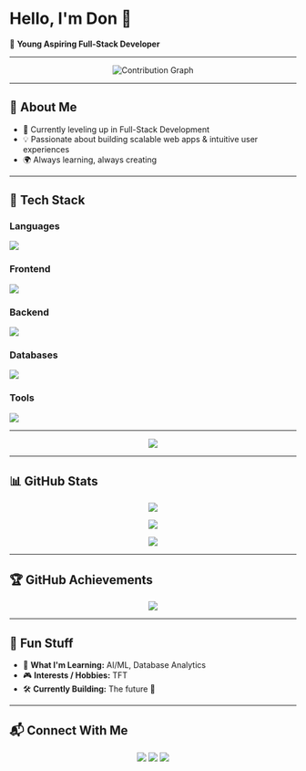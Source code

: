 # Hello, I'm **Don** 👋

🎯 **Young Aspiring Full-Stack Developer**

---

<div align="center">
<picture>
<source media="(prefers-color-scheme: dark)" srcset="https://github-readme-activity-graph.vercel.app/graph?username=donsirr&theme=github-dark&hide_border=true&area=true">
<source media="(prefers-color-scheme: light)" srcset="https://github-readme-activity-graph.vercel.app/graph?username=donsirr&theme=github-light&hide_border=true&area=true">
<img alt="Contribution Graph" src="https://github-readme-activity-graph.vercel.app/graph?username=donsirr&theme=github-dark&hide_border=true&area=true"/>
</picture>
</div>

---


## 🚀 About Me
- 🌱 Currently leveling up in Full-Stack Development
- 💡 Passionate about building scalable web apps & intuitive user experiences
- 🌍 Always learning, always creating

---

## 🧠 Tech Stack
### **Languages**
<p>
<img src="https://skillicons.dev/icons?i=js,ts,python,cs,java,html,css"/>
</p>

### **Frontend**
<p>
<img src="https://skillicons.dev/icons?i=react,nextjs,vite,vue"/>
</p>

### **Backend**
<p>
<img src="https://skillicons.dev/icons?i=nodejs,flask,django"/>
</p>

### **Databases**
<p>
<img src="https://skillicons.dev/icons?i=mongodb,redis,firebase"/>
</p>

### **Tools**
<p>
<img src="https://skillicons.dev/icons?i=git,figma,vscode"/>
</p>

---

<div align="center">
<img src="https://readme-typing-svg.herokuapp.com?size=22&duration=3000&color=00A3FF&center=true&vCenter=true&width=600&lines=Full-Stack+Developer+in+the+Making;Always+Learning+New+Technologies;Dreaming+Big+%26+Building+the+Future" />
</div>

---

## 📊 GitHub Stats
<p align="center">
<img src="https://github-readme-streak-stats.herokuapp.com/?user=donsirr&theme=tokyonight"/>
</p>
<p align="center">
<img src="https://github-readme-stats.vercel.app/api?username=donsirr&show_icons=true&theme=tokyonight"/>
</p>
<p align="center">
<img src="https://github-readme-stats.vercel.app/api/top-langs/?username=donsirr&layout=compact&theme=tokyonight"/>
</p>

---

## 🏆 GitHub Achievements
<p align="center">
<img src="https://github-profile-trophy.vercel.app/?username=donsirr&theme=tokyonight&margin-w=10"/>
</p>

---

## 🌟 Fun Stuff
- 🧠 **What I'm Learning:** AI/ML, Database Analytics
- 🎮 **Interests / Hobbies:** TFT
- 🛠️ **Currently Building:** The future 🚀

---

## 📬 Connect With Me
<p align="center">
<a href="mailto:donsirr2005@gmail.com"><img src="https://skillicons.dev/icons?i=gmail"/></a>
<a href="https://dons-zip.vercel.app/"><img src="https://skillicons.dev/icons?i=vercel"/></a>
<a href="https://discord.com/users/402783772384296960"><img src="https://skillicons.dev/icons?i=discord"/></a>
</p>
